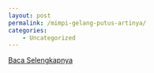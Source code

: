 ```yaml
---
layout: post
permalink: /mimpi-gelang-putus-artinya/
categories:
    - Uncategorized
---
```


[Baca Selengkapnya](/07)